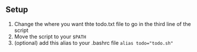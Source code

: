 ## Setup
1. Change the where you want thte todo.txt file to go in the third line of the script
2. Move the script to your `$PATH`
3. (optional) add this alias to your .bashrc file `alias todo="todo.sh"`
